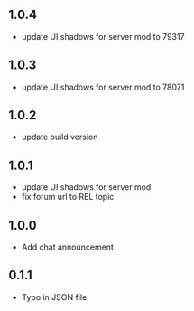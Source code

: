 ## 1.0.4

- update UI shadows for server mod to 79317

## 1.0.3

- update UI shadows for server mod to 78071

## 1.0.2

- update build version

## 1.0.1

- update UI shadows for server mod
- fix forum url to REL topic

## 1.0.0

- Add chat announcement

## 0.1.1

- Typo in JSON file
